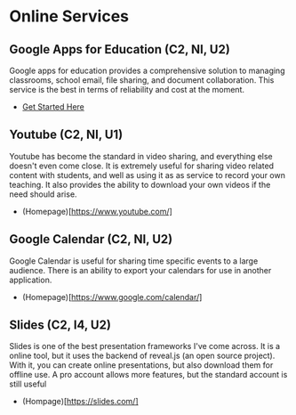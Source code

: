 # Online Services

## Google Apps for Education (C2, NI, U2)

Google apps for education provides a comprehensive solution to managing classrooms, school email, file sharing, and document collaboration. This service is the best in terms of reliability and cost at the moment.

* [Get Started Here](https://www.google.ca/work/apps/education/)

## Youtube (C2, NI, U1)

Youtube has become the standard in video sharing, and everything else doesn't even come close. It is extremely useful for sharing video related content with students, and well as using it as as service to record your own teaching. It also provides the ability to download your own videos if the need should arise.

* (Homepage)[https://www.youtube.com/]

## Google Calendar (C2, NI, U2)

Google Calendar is useful for sharing time specific events to a large audience. There is an ability to export your calendars for use in another application.

* (Homepage)[https://www.google.com/calendar/]

## Slides (C2, I4, U2)

Slides is one of the best presentation frameworks I've come across. It is a online tool, but it uses the backend of reveal.js (an open source project). With it, you can create online presentations, but also download them for offline use. A pro account allows more features, but the standard account is still useful

* (Hompage)[https://slides.com/]




